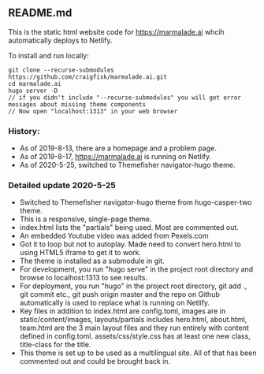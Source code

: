 ## README.md

This is the static html website code for https://marmalade.ai whcih automatically deploys to Netlify.

To install and run locally:  

    git clone --recurse-submodules https://github.com/craigfisk/marmalade.ai.git
    cd marmalade.ai  
    hugo server -D  
    // if you didn't include "--recurse-submodules" you will get error messages about missing theme components  
    // Now open "localhost:1313" in your web browser  

### History:
- As of 2019-8-13, there are a homepage and a problem page.  
- As of 2019-8-17, https://marmalade.ai is running on Netlify.
- As of 2020-5-25, switched to Themefisher navigator-hugo theme.

### Detailed update 2020-5-25


- Switched to Themefisher navigator-hugo theme from hugo-casper-two theme.
- This is a responsive, single-page theme.
- index.html lists the "partials" being used. Most are commented out.
- An embedded Youtube video was added from Pexels.com
- Got it to loop but not to autoplay. Made need to convert hero.html to using HTML5 iframe to get it to work. 
- The theme is installed as a submodule in git.
- For development, you run "hugo serve" in the project root directory and browse to localhost:1313 to see results.
- For deployment, you run "hugo" in the project root directory, git add ., git commit etc., git push origin master and the repo on Github automatically is used to replace what is running on Netlify.
- Key files in addition to index.html are config.toml, images are in static/content/images, layouts/partials includes hero.html, about.html, team.html are the 3 main layout files and they run entirely with content defined in config.toml. assets/css/style.css has at least one new class, title-class for the title.
- This theme is set up to be used as a multilingual site. All of that has been commented out and could be brought back in.